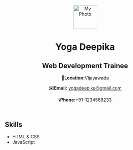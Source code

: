 <!DOCTYPE html>
<html lang="en">
<head>
    <meta charset="UTF-8">
    <meta name="viewport" content="width=device-width, initial-scale=1.0">
    <title>Document</title>
</head>
<body>
    <header>
        <img src="bird.jpeg" alt="My Photo" width="75" height="75"/>
        <h1>Yoga Deepika</h1>
        <h2>Web Development Trainee</h2>
        <p><strong>📍Location:</strong>Vijayawada</p>
        <p><strong>✉️Email:</strong> <a href ="mailto: yogadeepika@gmail.com">yogadeepika@gmail.com</a></p>
        <p><strong>📞Phone:</strong>+91-1234568233</p>
    </header>
    <section>
        <h2>Skills</h2>
        <ul>
            <li>HTML & CSS</li>
            <li>JavaScript</li>
        </ul>
    </section>
</body>
</html>
